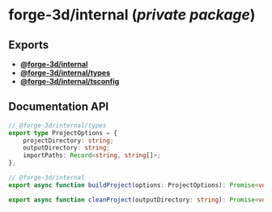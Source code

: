 # forge-3d/internal (_private package_)

## Exports

- [**@forge-3d/internal**](./index.js)
- [**@forge-3d/internal/types**](./src/types.d.ts)
- [**@forge-3d/internal/tsconfig**](./tsconfig.base.json)

## Documentation API

```ts
// @forge-3d/internal/types
export type ProjectOptions = {
    projectDirectory: string;
    outputDirectory: string;
    importPaths: Record<string, string[]>;
};

// @forge-3d/internal
export async function buildProject(options: ProjectOptions): Promise<void>;

export async function cleanProject(outputDirectory: string): Promise<void>;
```
